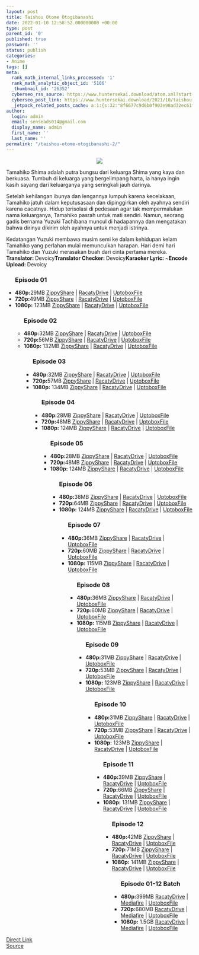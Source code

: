 ```yaml
---
layout: post
title: Taishou Otome Otogibanashi
date: 2022-01-10 12:58:52.000000000 +00:00
type: post
parent_id: '0'
published: true
password: ''
status: publish
categories:
- Anime
tags: []
meta:
  rank_math_internal_links_processed: '1'
  rank_math_analytic_object_id: '5106'
  _thumbnail_id: '26352'
  cyberseo_rss_source: https://www.huntersekai.download/atom.xml?start-index=1
  cyberseo_post_link: https://www.huntersekai.download/2021/10/taishou-otome-otogibanashi.html
  _jetpack_related_posts_cache: a:1:{s:32:"8f6677c9d6b0f903e98ad32ec61f8deb";a:2:{s:7:"expires";i:1653331997;s:7:"payload";a:3:{i:0;a:1:{s:2:"id";i:26344;}i:1;a:1:{s:2:"id";i:26124;}i:2;a:1:{s:2:"id";i:26220;}}}}
author:
  login: admin
  email: senseads014@gmail.com
  display_name: admin
  first_name: ''
  last_name: ''
permalink: "/taishou-otome-otogibanashi-2/"
---
```

<p> <a class="popup" data-target="45055"></a>
<div dir="ltr" style="text-align: left;" trbidi="on">
<div class="separator" style="clear: both; text-align: center;"><a href="https://blogger.googleusercontent.com/img/a/AVvXsEjGZ8Uzh6o7UfA7HLKXaJMdWqnE86zyarfTNhbgXTtcevVq9vjbn8JXjokgqMlnQMDf3lKR-zcypCoSVTRaOWOZLjxhXSu2dGi_ubHNkKUXkY2U3DCDOoqLHnwPRozLujAP49heQGTK-F25ND3kTJcR_oq8c8N7NIAuekhe33d3XwZSFbmLZmIKoSGl=s320" imageanchor="1" style="margin-left: 1em; margin-right: 1em;"><img border="0" data-original-height="318" data-original-width="225" src="{{ site.baseurl }}/assets/2022/01/AVvXsEjGZ8Uzh6o7UfA7HLKXaJMdWqnE86zyarfTNhbgXTtcevVq9vjbn8JXjokgqMlnQMDf3lKR-zcypCoSVTRaOWOZLjxhXSu2dGi_ubHNkKUXkY2U3DCDOoqLHnwPRozLujAP49heQGTK-F25ND3kTJcR_oq8c8N7NIAuekhe33d3XwZSFbmLZmIKoSGl=s320" /></a></div>
<p>Tamahiko Shima adalah putra bungsu dari keluarga Shima yang kaya dan berkuasa. Tumbuh di keluarga yang bergelimpang harta, ia hanya ingin kasih sayang dari keluarganya yang seringkali jauh darinya. </p>
<p>Setelah kehilangan ibunya dan lengannya lumpuh karena kecelakaan, Tamahiko jatuh dalam keputusasaan dan dipinggirkan oleh ayahnya sendiri karena cacatnya. Hidup terisolasi di pedesaan agar tak mempermalukan nama keluarganya, Tamahiko pasrah untuk mati sendiri. Namun, seorang gadis bernama Yuzuki Tachibana muncul di hadapannya dan mengatakan bahwa dirinya dikirim oleh ayahnya untuk menjadi istrinya. </p>
<p>Kedatangan Yuzuki membawa musim semi ke dalam kehidupan kelam Tamahiko yang perlahan mulai memunculkan harapan. Hari demi hari Tamahiko dan Yuzuki merasakan buah dari cinta pertama mereka.<a name="more"></a>
<pekerja><b>Translator: </b><span>Devoicy</span><b>Translator Checker: </b><span>Devoicy</span><b>Karaoker Lyric: </b><span>~</span><b>Encode Upload: </b><span>Devoicy</span></pekerja>
<div class="dl">
<ul />
<h3>Episode 01</h3>
<li><b>480p:</b><span id="size">29MB</span> <a href="https://www.shrinkads.com/st?api=151fae2e8a94c4aa8f471b93f8f17e6696dc3383&url=https://www114.zippyshare.com/v/vNESjVb7/file.html">ZippyShare</a> | <a href="https://www.shrinkads.com/st?api=151fae2e8a94c4aa8f471b93f8f17e6696dc3383&url=https://racaty.net/wk63x5l313z6">RacatyDrive</a> | <a href="https://www.shrinkads.com/st?api=151fae2e8a94c4aa8f471b93f8f17e6696dc3383&url=https://uptobox.com/k8rm4oeminb7">UptoboxFile</a></li>
<li><b>720p:</b><span id="size">49MB</span> <a href="https://www.shrinkads.com/st?api=151fae2e8a94c4aa8f471b93f8f17e6696dc3383&url=https://www114.zippyshare.com/v/O9idq6Bk/file.html">ZippyShare</a> | <a href="https://www.shrinkads.com/st?api=151fae2e8a94c4aa8f471b93f8f17e6696dc3383&url=https://racaty.net/7yzh2miu6j3p">RacatyDrive</a> | <a href="https://www.shrinkads.com/st?api=151fae2e8a94c4aa8f471b93f8f17e6696dc3383&url=https://uptobox.com/vr4caqwjj7eu">UptoboxFile</a></li>
<li><b>1080p:</b> <span id="size">123MB</span> <a href="https://www.shrinkads.com/st?api=151fae2e8a94c4aa8f471b93f8f17e6696dc3383&url=https://www114.zippyshare.com/v/kBPnE91X/file.html">ZippyShare</a> | <a href="https://www.shrinkads.com/st?api=151fae2e8a94c4aa8f471b93f8f17e6696dc3383&url=https://racaty.net/nvkspk5mvuoj">RacatyDrive</a> | <a href="https://www.shrinkads.com/st?api=151fae2e8a94c4aa8f471b93f8f17e6696dc3383&url=https://uptobox.com/vr4caqwjj7eu">UptoboxFile</a></li>
<ul />
<h3>Episode 02</h3>
<li><b>480p:</b><span id="size">32MB</span> <a href="https://www.shrinkads.com/st?api=151fae2e8a94c4aa8f471b93f8f17e6696dc3383&url=https://www42.zippyshare.com/v/tjT0d5iA/file.html">ZippyShare</a> | <a href="https://www.shrinkads.com/st?api=151fae2e8a94c4aa8f471b93f8f17e6696dc3383&url=https://racaty.net/69hl0qgd8xhn">RacatyDrive</a> | <a href="https://www.shrinkads.com/st?api=151fae2e8a94c4aa8f471b93f8f17e6696dc3383&url=https://uptobox.com/hg19gvadreep">UptoboxFile</a></li>
<li><b>720p:</b><span id="size">56MB</span> <a href="https://www.shrinkads.com/st?api=151fae2e8a94c4aa8f471b93f8f17e6696dc3383&url=https://www42.zippyshare.com/v/nwyDzVLG/file.html">ZippyShare</a> | <a href="https://www.shrinkads.com/st?api=151fae2e8a94c4aa8f471b93f8f17e6696dc3383&url=https://racaty.net/pfwkmqb9zjuj">RacatyDrive</a> | <a href="https://www.shrinkads.com/st?api=151fae2e8a94c4aa8f471b93f8f17e6696dc3383&url=https://uptobox.com/rgs1c5ctlcbq">UptoboxFile</a></li>
<li><b>1080p:</b> <span id="size">132MB</span> <a href="https://www.shrinkads.com/st?api=151fae2e8a94c4aa8f471b93f8f17e6696dc3383&url=https://www42.zippyshare.com/v/g8bbsyKH/file.html">ZippyShare</a> | <a href="https://www.shrinkads.com/st?api=151fae2e8a94c4aa8f471b93f8f17e6696dc3383&url=https://racaty.net/rtlifzdeu99w">RacatyDrive</a> | <a href="https://www.shrinkads.com/st?api=151fae2e8a94c4aa8f471b93f8f17e6696dc3383&url=https://uptobox.com/1vvmrpm6uhgk">UptoboxFile</a></li>
<ul />
<h3>Episode 03</h3>
<li><b>480p:</b><span id="size">32MB</span> <a href="https://www.shrinkads.com/st?api=151fae2e8a94c4aa8f471b93f8f17e6696dc3383&url=https://www44.zippyshare.com/v/sEn1GMrw/file.html">ZippyShare</a> | <a href="https://www.shrinkads.com/st?api=151fae2e8a94c4aa8f471b93f8f17e6696dc3383&url=https://racaty.net/248m0ncrs857">RacatyDrive</a> | <a href="https://www.shrinkads.com/st?api=151fae2e8a94c4aa8f471b93f8f17e6696dc3383&url=https://uptobox.com/h615970bcwzh">UptoboxFile</a></li>
<li><b>720p:</b><span id="size">57MB</span> <a href="https://www.shrinkads.com/st?api=151fae2e8a94c4aa8f471b93f8f17e6696dc3383&url=https://www44.zippyshare.com/v/CqYu4KN7/file.html">ZippyShare</a> | <a href="https://www.shrinkads.com/st?api=151fae2e8a94c4aa8f471b93f8f17e6696dc3383&url=https://racaty.net/d3lh300churf">RacatyDrive</a> | <a href="https://www.shrinkads.com/st?api=151fae2e8a94c4aa8f471b93f8f17e6696dc3383&url=https://uptobox.com/yglyc5shd7x3">UptoboxFile</a></li>
<li><b>1080p:</b> <span id="size">134MB</span> <a href="https://www.shrinkads.com/st?api=151fae2e8a94c4aa8f471b93f8f17e6696dc3383&url=https://www44.zippyshare.com/v/dyTBEEy6/file.html">ZippyShare</a> | <a href="https://www.shrinkads.com/st?api=151fae2e8a94c4aa8f471b93f8f17e6696dc3383&url=https://racaty.net/pfcd5ofchj5d">RacatyDrive</a> | <a href="https://www.shrinkads.com/st?api=151fae2e8a94c4aa8f471b93f8f17e6696dc3383&url=https://uptobox.com/dp41ith96imz">UptoboxFile</a></li>
<ul />
<h3>Episode 04</h3>
<li><b>480p:</b><span id="size">28MB</span> <a href="https://www.shrinkads.com/st?api=151fae2e8a94c4aa8f471b93f8f17e6696dc3383&url=https://www22.zippyshare.com/v/PGyaMVEw/file.html">ZippyShare</a> | <a href="https://www.shrinkads.com/st?api=151fae2e8a94c4aa8f471b93f8f17e6696dc3383&url=https://racaty.net/462ujb9v5i9h">RacatyDrive</a> | <a href="https://www.shrinkads.com/st?api=151fae2e8a94c4aa8f471b93f8f17e6696dc3383&url=https://uptobox.com/ttiktuebtv9i">UptoboxFile</a></li>
<li><b>720p:</b><span id="size">48MB</span> <a href="https://www.shrinkads.com/st?api=151fae2e8a94c4aa8f471b93f8f17e6696dc3383&url=https://www22.zippyshare.com/v/eZgqQrz1/file.html">ZippyShare</a> | <a href="https://www.shrinkads.com/st?api=151fae2e8a94c4aa8f471b93f8f17e6696dc3383&url=https://racaty.net/ef9lssdpscz9">RacatyDrive</a> | <a href="https://www.shrinkads.com/st?api=151fae2e8a94c4aa8f471b93f8f17e6696dc3383&url=https://uptobox.com/soh647ejlifm">UptoboxFile</a></li>
<li><b>1080p:</b> <span id="size">124MB</span> <a href="https://www.shrinkads.com/st?api=151fae2e8a94c4aa8f471b93f8f17e6696dc3383&url=https://www22.zippyshare.com/v/LLxesBGe/file.html">ZippyShare</a> | <a href="https://www.shrinkads.com/st?api=151fae2e8a94c4aa8f471b93f8f17e6696dc3383&url=https://racaty.net/huha2fd72m20">RacatyDrive</a> | <a href="https://www.shrinkads.com/st?api=151fae2e8a94c4aa8f471b93f8f17e6696dc3383&url=https://uptobox.com/v72n0vmgr70h">UptoboxFile</a></li>
<ul />
<h3>Episode 05</h3>
<li><b>480p:</b><span id="size">28MB</span> <a href="https://apk.sekilastekno.com/FtJN">ZippyShare</a> | <a href="https://www.shrinkads.com/st?api=151fae2e8a94c4aa8f471b93f8f17e6696dc3383&url=https://racaty.net/thl5ktwvdoyx">RacatyDrive</a> | <a href="https://www.shrinkads.com/st?api=151fae2e8a94c4aa8f471b93f8f17e6696dc3383&url=https://uptobox.com/537n922xdf1i">UptoboxFile</a></li>
<li><b>720p:</b><span id="size">48MB</span> <a href="https://apk.sekilastekno.com/QMsSiQGD">ZippyShare</a> | <a href="https://www.shrinkads.com/st?api=151fae2e8a94c4aa8f471b93f8f17e6696dc3383&url=https://racaty.net/0p0vwlc67m77">RacatyDrive</a> | <a href="https://www.shrinkads.com/st?api=151fae2e8a94c4aa8f471b93f8f17e6696dc3383&url=https://uptobox.com/1admdfsm2wv1">UptoboxFile</a></li>
<li><b>1080p:</b> <span id="size">124MB</span> <a href="https://apk.sekilastekno.com/UZF2yejF">ZippyShare</a> | <a href="https://www.shrinkads.com/st?api=151fae2e8a94c4aa8f471b93f8f17e6696dc3383&url=https://racaty.net/l0gvk9aj8uwd">RacatyDrive</a> | <a href="https://www.shrinkads.com/st?api=151fae2e8a94c4aa8f471b93f8f17e6696dc3383&url=https://uptobox.com/r7w85x0cwc75">UptoboxFile</a></li>
<ul />
<h3>Episode 06</h3>
<li><b>480p:</b><span id="size">38MB</span> <a href="https://apk.sekilastekno.com/pk7TE">ZippyShare</a> | <a href="https://www.shrinkads.com/st?api=151fae2e8a94c4aa8f471b93f8f17e6696dc3383&url=https://racaty.net/qx5iclwfgh7g">RacatyDrive</a> | <a href="https://www.shrinkads.com/st?api=151fae2e8a94c4aa8f471b93f8f17e6696dc3383&url=https://uptobox.com/fnvotdtrjp9h">UptoboxFile</a></li>
<li><b>720p:</b><span id="size">64MB</span> <a href="https://apk.sekilastekno.com/T0hcasF">ZippyShare</a> | <a href="https://www.shrinkads.com/st?api=151fae2e8a94c4aa8f471b93f8f17e6696dc3383&url=https://racaty.net/b992dffc3axz">RacatyDrive</a> | <a href="https://www.shrinkads.com/st?api=151fae2e8a94c4aa8f471b93f8f17e6696dc3383&url=https://uptobox.com/3kf7jv1nl56w">UptoboxFile</a></li>
<li><b>1080p:</b> <span id="size">124MB</span> <a href="https://apk.sekilastekno.com/Ddl083xx">ZippyShare</a> | <a href="https://www.shrinkads.com/st?api=151fae2e8a94c4aa8f471b93f8f17e6696dc3383&url=https://racaty.net/r3ruz5s8q388">RacatyDrive</a> | <a href="https://www.shrinkads.com/st?api=151fae2e8a94c4aa8f471b93f8f17e6696dc3383&url=https://uptobox.com/8gds0nng0mja">UptoboxFile</a></li>
<ul />
<h3>Episode 07</h3>
<li><b>480p:</b><span id="size">36MB</span> <a href="https://apk.sekilastekno.com/gwlAA">ZippyShare</a> | <a href="https://www.shrinkads.com/st?api=151fae2e8a94c4aa8f471b93f8f17e6696dc3383&url=https://racaty.net/zasuidxm54dv">RacatyDrive</a> | <a href="https://www.shrinkads.com/st?api=151fae2e8a94c4aa8f471b93f8f17e6696dc3383&url=https://uptobox.com/x3e62x175r5a">UptoboxFile</a></li>
<li><b>720p:</b><span id="size">60MB</span> <a href="https://apk.sekilastekno.com/EgBJ">ZippyShare</a> | <a href="https://www.shrinkads.com/st?api=151fae2e8a94c4aa8f471b93f8f17e6696dc3383&url=https://racaty.net/8nid6e8r41be">RacatyDrive</a> | <a href="https://www.shrinkads.com/st?api=151fae2e8a94c4aa8f471b93f8f17e6696dc3383&url=https://uptobox.com/iilbfjq1rzjk">UptoboxFile</a></li>
<li><b>1080p:</b> <span id="size">115MB</span> <a href="https://apk.sekilastekno.com/PAkEC">ZippyShare</a> | <a href="https://www.shrinkads.com/st?api=151fae2e8a94c4aa8f471b93f8f17e6696dc3383&url=https://racaty.net/y3m8j3uuw6bi">RacatyDrive</a> | <a href="https://www.shrinkads.com/st?api=151fae2e8a94c4aa8f471b93f8f17e6696dc3383&url=https://uptobox.com/0wgiwd7evwq2">UptoboxFile</a></li>
<ul />
<h3>Episode 08</h3>
<li><b>480p:</b><span id="size">36MB</span> <a href="https://apk.sekilastekno.com/bUNc7nq">ZippyShare</a> | <a href="https://www.shrinkads.com/st?api=151fae2e8a94c4aa8f471b93f8f17e6696dc3383&url=https://racaty.net/paow73975h27">RacatyDrive</a> | <a href="https://www.shrinkads.com/st?api=151fae2e8a94c4aa8f471b93f8f17e6696dc3383&url=https://uptobox.com/1229ndhienuy">UptoboxFile</a></li>
<li><b>720p:</b><span id="size">60MB</span> <a href="https://apk.sekilastekno.com/inAFEP">ZippyShare</a> | <a href="https://www.shrinkads.com/st?api=151fae2e8a94c4aa8f471b93f8f17e6696dc3383&url=https://racaty.net/y8c3muy06c9r">RacatyDrive</a> | <a href="https://www.shrinkads.com/st?api=151fae2e8a94c4aa8f471b93f8f17e6696dc3383&url=https://uptobox.com/hc00tw0b815s">UptoboxFile</a></li>
<li><b>1080p:</b> <span id="size">115MB</span> <a href="https://apk.sekilastekno.com/k0GH">ZippyShare</a> | <a href="https://www.shrinkads.com/st?api=151fae2e8a94c4aa8f471b93f8f17e6696dc3383&url=https://racaty.net/fjj6orhluukc">RacatyDrive</a> | <a href="https://www.shrinkads.com/st?api=151fae2e8a94c4aa8f471b93f8f17e6696dc3383&url=https://uptobox.com/s7j7o0pbzkr3">UptoboxFile</a></li>
<ul />
<h3>Episode 09</h3>
<li><b>480p:</b><span id="size">31MB</span> <a href="https://apk.sekilastekno.com/Q8ir">ZippyShare</a> | <a href="https://www.shrinkads.com/st?api=151fae2e8a94c4aa8f471b93f8f17e6696dc3383&url=https://racaty.net/062xq411hbcz">RacatyDrive</a> | <a href="https://www.shrinkads.com/st?api=151fae2e8a94c4aa8f471b93f8f17e6696dc3383&url=https://uptobox.com/ya2h05ev2g61">UptoboxFile</a></li>
<li><b>720p:</b><span id="size">53MB</span> <a href="https://apk.sekilastekno.com/fKa9M3Lr">ZippyShare</a> | <a href="https://www.shrinkads.com/st?api=151fae2e8a94c4aa8f471b93f8f17e6696dc3383&url=https://racaty.net/uamj5r5mwen5">RacatyDrive</a> | <a href="https://www.shrinkads.com/st?api=151fae2e8a94c4aa8f471b93f8f17e6696dc3383&url=https://uptobox.com/va9i9sdmhor6">UptoboxFile</a></li>
<li><b>1080p:</b> <span id="size">123MB</span> <a href="https://apk.sekilastekno.com/7SzBv">ZippyShare</a> | <a href="https://www.shrinkads.com/st?api=151fae2e8a94c4aa8f471b93f8f17e6696dc3383&url=https://racaty.net/0nkbw1u858rt">RacatyDrive</a> | <a href="https://www.shrinkads.com/st?api=151fae2e8a94c4aa8f471b93f8f17e6696dc3383&url=https://uptobox.com/x9cbd6lo9cge">UptoboxFile</a></li>
<ul />
<h3>Episode 10</h3>
<li><b>480p:</b><span id="size">31MB</span> <a href="https://www.shrinkads.com/st?api=151fae2e8a94c4aa8f471b93f8f17e6696dc3383&url=https://www64.zippyshare.com/v/cjfAjobH/file.html">ZippyShare</a> | <a href="https://www.shrinkads.com/st?api=151fae2e8a94c4aa8f471b93f8f17e6696dc3383&url=https://racaty.net/ovxmn71rmyg7">RacatyDrive</a> | <a href="https://www.shrinkads.com/st?api=151fae2e8a94c4aa8f471b93f8f17e6696dc3383&url=https://uptobox.com/a7k7oofp6f7u">UptoboxFile</a></li>
<li><b>720p:</b><span id="size">53MB</span> <a href="https://www.shrinkads.com/st?api=151fae2e8a94c4aa8f471b93f8f17e6696dc3383&url=https://www64.zippyshare.com/v/yTUIOBID/file.html">ZippyShare</a> | <a href="https://www.shrinkads.com/st?api=151fae2e8a94c4aa8f471b93f8f17e6696dc3383&url=https://racaty.net/89r7rsleyn75">RacatyDrive</a> | <a href="https://www.shrinkads.com/st?api=151fae2e8a94c4aa8f471b93f8f17e6696dc3383&url=https://uptobox.com/h1emchx3cvk9">UptoboxFile</a></li>
<li><b>1080p:</b> <span id="size">123MB</span> <a href="https://www.shrinkads.com/st?api=151fae2e8a94c4aa8f471b93f8f17e6696dc3383&url=https://www64.zippyshare.com/v/Y7hDoGvn/file.html">ZippyShare</a> | <a href="https://www.shrinkads.com/st?api=151fae2e8a94c4aa8f471b93f8f17e6696dc3383&url=https://racaty.net/kegbi2vw7gxl">RacatyDrive</a> | <a href="https://www.shrinkads.com/st?api=151fae2e8a94c4aa8f471b93f8f17e6696dc3383&url=https://uptobox.com/cqkxe1zzffvy">UptoboxFile</a></li>
<ul />
<h3>Episode 11</h3>
<li><b>480p:</b><span id="size">39MB</span> <a href="https://www.shrinkads.com/st?api=151fae2e8a94c4aa8f471b93f8f17e6696dc3383&url=https://www111.zippyshare.com/v/DBUGYZpB/file.html">ZippyShare</a> | <a href="https://www.shrinkads.com/st?api=151fae2e8a94c4aa8f471b93f8f17e6696dc3383&url=https://racaty.net/xdepgnvkvbp4">RacatyDrive</a> | <a href="https://www.shrinkads.com/st?api=151fae2e8a94c4aa8f471b93f8f17e6696dc3383&url=https://uptobox.com/gizfu3s40gvk">UptoboxFile</a></li>
<li><b>720p:</b><span id="size">66MB</span> <a href="https://www.shrinkads.com/st?api=151fae2e8a94c4aa8f471b93f8f17e6696dc3383&url=https://www111.zippyshare.com/v/BhNf02zM/file.html">ZippyShare</a> | <a href="https://www.shrinkads.com/st?api=151fae2e8a94c4aa8f471b93f8f17e6696dc3383&url=https://racaty.net/gd3q9txfggzz">RacatyDrive</a> | <a href="https://www.shrinkads.com/st?api=151fae2e8a94c4aa8f471b93f8f17e6696dc3383&url=https://uptobox.com/6t0mbkjvbzia">UptoboxFile</a></li>
<li><b>1080p:</b> <span id="size">131MB</span> <a href="https://www.shrinkads.com/st?api=151fae2e8a94c4aa8f471b93f8f17e6696dc3383&url=https://www111.zippyshare.com/v/XkbUZnrK/file.html">ZippyShare</a> | <a href="https://www.shrinkads.com/st?api=151fae2e8a94c4aa8f471b93f8f17e6696dc3383&url=https://racaty.net/uwudiuxrkia6">RacatyDrive</a> | <a href="https://www.shrinkads.com/st?api=151fae2e8a94c4aa8f471b93f8f17e6696dc3383&url=https://uptobox.com/ly0j6nu7izjj">UptoboxFile</a></li>
<ul />
<h3>Episode 12</h3>
<li><b>480p:</b><span id="size">42MB</span> <a href="https://www.shrinkads.com/st?api=151fae2e8a94c4aa8f471b93f8f17e6696dc3383&url=https://www24.zippyshare.com/v/RJPJr5gY/file.html">ZippyShare</a> | <a href="https://www.shrinkads.com/st?api=151fae2e8a94c4aa8f471b93f8f17e6696dc3383&url=https://racaty.net/2rclzujnhv1u">RacatyDrive</a> | <a href="https://www.shrinkads.com/st?api=151fae2e8a94c4aa8f471b93f8f17e6696dc3383&url=https://uptobox.com/kxumo4e4og9a">UptoboxFile</a></li>
<li><b>720p:</b><span id="size">71MB</span> <a href="https://www.shrinkads.com/st?api=151fae2e8a94c4aa8f471b93f8f17e6696dc3383&url=https://www24.zippyshare.com/v/vHUVmo5z/file.html">ZippyShare</a> | <a href="https://www.shrinkads.com/st?api=151fae2e8a94c4aa8f471b93f8f17e6696dc3383&url=https://racaty.net/438lc1x2cv6l">RacatyDrive</a> | <a href="https://www.shrinkads.com/st?api=151fae2e8a94c4aa8f471b93f8f17e6696dc3383&url=https://uptobox.com/lyke8zuvubik">UptoboxFile</a></li>
<li><b>1080p:</b> <span id="size">141MB</span> <a href="https://www.shrinkads.com/st?api=151fae2e8a94c4aa8f471b93f8f17e6696dc3383&url=https://www24.zippyshare.com/v/5uW0oFMz/file.html">ZippyShare</a> | <a href="https://www.shrinkads.com/st?api=151fae2e8a94c4aa8f471b93f8f17e6696dc3383&url=https://racaty.net/arqw5uasml96">RacatyDrive</a> | <a href="https://www.shrinkads.com/st?api=151fae2e8a94c4aa8f471b93f8f17e6696dc3383&url=https://uptobox.com/02fw7n1zq6s9">UptoboxFile</a></li>
<ul />
<h3><b>Episode 01-12 Batch</b></h3>
<li><b>480p:</b><span id="size">399MB</span> <a href="https://www.shrinkads.com/st?api=151fae2e8a94c4aa8f471b93f8f17e6696dc3383&url=https://racaty.net/lg9zwogj1d7r">RacatyDrive</a> | <a href="https://www.shrinkads.com/st?api=151fae2e8a94c4aa8f471b93f8f17e6696dc3383&url=https://www.mediafire.com/file/ubb2pqglh4wqxqm/%255BHunterSekai%255D_Gadis_Otome_01-12_%255B480p%255D_batch.rar/file">Mediafire</a> | <a href="https://www.shrinkads.com/st?api=151fae2e8a94c4aa8f471b93f8f17e6696dc3383&url=https://uptobox.com/83hviy865bc0">UptoboxFile</a></li>
<li><b>720p:</b><span id="size">680MB</span> <a href="https://www.shrinkads.com/st?api=151fae2e8a94c4aa8f471b93f8f17e6696dc3383&url=https://racaty.net/j4repgfemgew">RacatyDrive</a> | <a href="https://www.shrinkads.com/st?api=151fae2e8a94c4aa8f471b93f8f17e6696dc3383&url=https://www.mediafire.com/file/oha5c3l7oi806ra/%255BHunterSekai%255D_Gadis_Otome_01-12_%255B720p%255D_batch.rar/file">Mediafire</a> | <a href="https://www.shrinkads.com/st?api=151fae2e8a94c4aa8f471b93f8f17e6696dc3383&url=https://uptobox.com/2ja5r20qpjfk">UptoboxFile</a></li>
<li><b>1080p:</b> <span id="size">1.5GB</span> <a href="https://www.shrinkads.com/st?api=151fae2e8a94c4aa8f471b93f8f17e6696dc3383&url=https://racaty.net/a85168kiv8up">RacatyDrive</a> | <a href="https://www.shrinkads.com/st?api=151fae2e8a94c4aa8f471b93f8f17e6696dc3383&url=https://www.mediafire.com/file/qpht4bkt71pdh77/%255BHunterSekai%255D_Gadis_Otome_01-12_%255B1080p%255D_batch.rar/file">Mediafire</a> | <a href="https://www.shrinkads.com/st?api=151fae2e8a94c4aa8f471b93f8f17e6696dc3383&url=https://uptobox.com/qfhiz82uel75">UptoboxFile</a></li>
</div>
</div>
<link rel="stylesheet" href="https://cdnjs.cloudflare.com/ajax/libs/font-awesome/4.7.0/css/font-awesome.min.css" />
<div class="divbtn"> <a href="https://handymansurrender.com/fihup8buzv?key=94550f7ce39444073321dde3b8782f97" class="btn"><i class="fa fa-download"></i> Direct Link</a> <br /><a href="https://www.huntersekai.download/2021/10/taishou-otome-otogibanashi.html">Source</a> </div>

